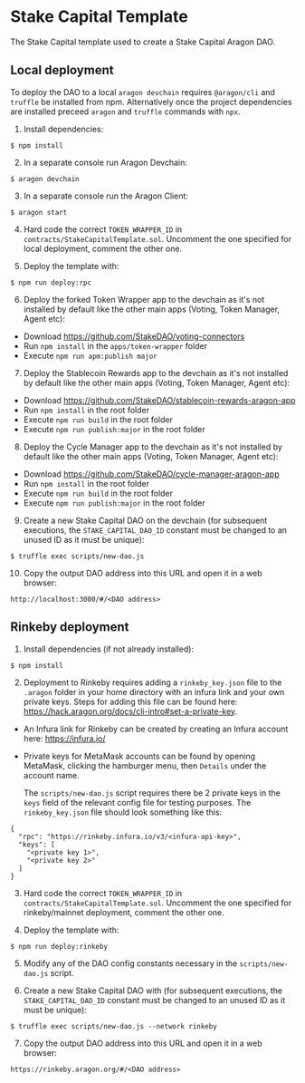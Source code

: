 # Stake Capital Template

The Stake Capital template used to create a Stake Capital Aragon DAO.

## Local deployment

To deploy the DAO to a local `aragon devchain` requires `@aragon/cli` and `truffle` be installed from npm. Alternatively once 
the project dependencies are installed preceed `aragon` and `truffle` commands with `npx`.

1) Install dependencies:
```
$ npm install
```

2) In a separate console run Aragon Devchain:
```
$ aragon devchain
```

3) In a separate console run the Aragon Client:
```
$ aragon start
```

4) Hard code the correct `TOKEN_WRAPPER_ID` in `contracts/StakeCapitalTemplate.sol`. 
   Uncomment the one specified for local deployment, comment the other one.

5) Deploy the template with:
```
$ npm run deploy:rpc
```

6) Deploy the forked Token Wrapper app to the devchain as it's not installed by default like the other main apps (Voting, Token Manager, Agent etc):
- Download https://github.com/StakeDAO/voting-connectors
- Run `npm install` in the `apps/token-wrapper` folder
- Execute `npm run apm:publish major`

7) Deploy the Stablecoin Rewards app to the devchain as it's not installed by default like the other main apps (Voting, Token Manager, Agent etc):
- Download https://github.com/StakeDAO/stablecoin-rewards-aragon-app
- Run `npm install` in the root folder
- Execute `npm run build` in the root folder
- Execute `npm run publish:major` in the root folder

8) Deploy the Cycle Manager app to the devchain as it's not installed by default like the other main apps (Voting, Token Manager, Agent etc):
- Download https://github.com/StakeDAO/cycle-manager-aragon-app
- Run `npm install` in the root folder
- Execute `npm run build` in the root folder
- Execute `npm run publish:major` in the root folder

9) Create a new Stake Capital DAO on the devchain (for subsequent executions, the `STAKE_CAPITAL_DAO_ID` constant must 
be changed to an unused ID as it must be unique):
```
$ truffle exec scripts/new-dao.js
```

10) Copy the output DAO address into this URL and open it in a web browser:
```
http://localhost:3000/#/<DAO address>
```

## Rinkeby deployment

1) Install dependencies (if not already installed):
```
$ npm install
```

2) Deployment to Rinkeby requires adding a `rinkeby_key.json` file to the `.aragon` folder in your home directory with an infura link 
and your own private keys. Steps for adding this file can be found here: https://hack.aragon.org/docs/cli-intro#set-a-private-key.  
- An Infura link for Rinkeby can be created by creating an Infura account here: https://infura.io/  
- Private keys for MetaMask accounts can be found by opening MetaMask, clicking the hamburger menu, then `Details` under 
the account name.  
 
    The `scripts/new-dao.js` script requires there be 2 private keys in the `keys` field of the relevant config file
for testing purposes. The `rinkeby_key.json` file should look something like this:
```
{
  "rpc": "https://rinkeby.infura.io/v3/<infura-api-key>",
  "keys": [
    "<private key 1>", 
    "<private key 2>"
  ]
}
```


3) Hard code the correct `TOKEN_WRAPPER_ID` in `contracts/StakeCapitalTemplate.sol`. 
   Uncomment the one specified for rinkeby/mainnet deployment, comment the other one.

4) Deploy the template with:
```
$ npm run deploy:rinkeby
```

5) Modify any of the DAO config constants necessary in the `scripts/new-dao.js` script. 

6) Create a new Stake Capital DAO with (for subsequent executions, the `STAKE_CAPITAL_DAO_ID` constant must be changed
to an unused ID as it must be unique):
```
$ truffle exec scripts/new-dao.js --network rinkeby
```

7) Copy the output DAO address into this URL and open it in a web browser:
```
https://rinkeby.aragon.org/#/<DAO address>
```

